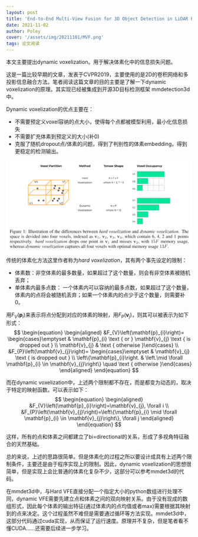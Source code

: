 ```yaml
---
layout: post
title: 'End-to-End Multi-View Fusion for 3D Object Detection in LiDAR Point Clouds'
date: 2021-11-02
author: Poley
cover: '/assets/img/20211101/MVF.png'
tags: 论文阅读
---
```


本文主要提出dynamic voxelization。用于解决体素化中的信息损失问题。

这是一篇比较早期的文章，发表于CVPR2019，主要使用的是2D的卷积网络和多投影信息融合方法。笔者阅读这篇文章的目的主要是了解一下dynamic voxelization的原理。其实现已经被集成到开源3D目标检测框架 mmdetection3d中。

Dynamic voxelization的优点主要在：
+ 不需要预定义voxel容纳的点大小，使得每个点都被模型利用，最小化信息损失
+ 不需要扩充体素到预定义的大小(补0)
+ 克服了随机dropout点/体素的问题，得到了判别性的体素embedding，得到更稳定的检测输出。


![](/assets/img/20211101/MVFF1.png)

传统的体素化方法这里作者称为*hard voxelization*，其有两个事先设定的限制：
+ 体素数：非空体素的最多数量，如果超过了这个数量，则会有非空体素被随机丢弃；
+ 单体素内最多点数： 一个体素内可以容纳的最多点数，如果超过了这个数量，体素内的点将会被随机丢弃；如果一个体素内的点少于这个数量，则需要补0。

用$F_V(\mathbf{p}_i)$来表示将点分配到对应的体素的映射，用$F_P(\mathbf{v}_j)$，则其可以被表示为如下形式：
$$
\begin{equation}
\begin{aligned}
&F_{V}\left(\mathbf{p}_{i}\right)= \begin{cases}\emptyset & \mathbf{p}_{i} \text { or } \mathbf{v}_{j} \text { is dropped out } \\
\mathbf{v}_{j} & \text { otherwise }\end{cases} \\
&F_{P}\left(\mathbf{v}_{j}\right)= \begin{cases}\emptyset & \mathbf{v}_{j} \text { is dropped out } \\
\left\{\mathbf{p}_{i}\right. & \left.\mid \forall \mathbf{p}_{i} \in \mathbf{v}_{j}\right\} \quad \text { otherwise }\end{cases}
\end{aligned}
\end{equation}
$$

而在dynamic voxelization中，上述两个限制都不存在，而是都变为动态的，取决于特定的映射函数。可以表示如下：
$$
\begin{equation}
\begin{aligned}
&F_{V}\left(\mathbf{p}_{i}\right)=\mathbf{v}_{j}, \forall i \\
&F_{P}\left(\mathbf{v}_{j}\right)=\left\{\mathbf{p}_{i} \mid \forall \mathbf{p}_{i} \in \mathbf{v}_{j}\right\}, \forall j
\end{aligned}
\end{equation}
$$

这样，所有的点和体素之间都建立了bi=directional的关系，形成了多视角特征融合的天然基础。

总的来说，上述的思路很简单。但是体素化的过程之所以要设计成具有上述两个限制条件，主要还是由于程序实现上的限制。因此，dynamic voxelization的思想很简单，但是实现上会比普通的体素化复杂不少，这部分可以参考mmdet3d的代码。

在mmdet3d中，与Hard VFE直接分配一个指定大小的python数组进行处理不同，dynamic VFE需要先建立点和体素之间的双向映射关系。由于没有现成的数组形式，因此每个体素的输出特征(通过体素内的点均值或者max)需要根据其映射到的点来决定。这个过程虽然不难但是需要通过循环等方法实现。mmdet3d中，这部分代码通过cuda实现，从而保证了运行速度。原理并不复杂，但是笔者看不懂CUDA……还需要后续进一步学习。